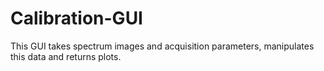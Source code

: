# Calibration-GUI
This GUI takes spectrum images and acquisition parameters, manipulates this data and returns plots.
